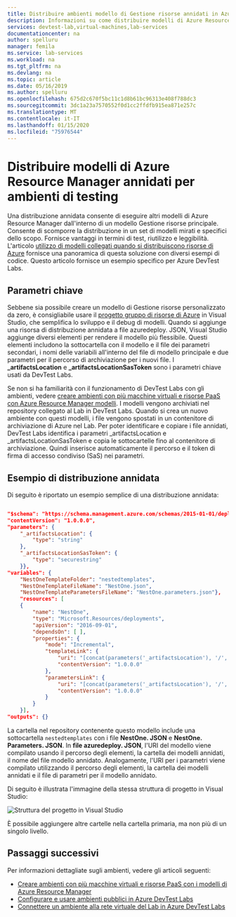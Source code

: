 ```yaml
---
title: Distribuire ambienti modello di Gestione risorse annidati in Azure DevTest Labs | Microsoft Docs
description: Informazioni su come distribuire modelli di Azure Resource Manager annidati per fornire ambienti con Azure DevTest Labs.
services: devtest-lab,virtual-machines,lab-services
documentationcenter: na
author: spelluru
manager: femila
ms.service: lab-services
ms.workload: na
ms.tgt_pltfrm: na
ms.devlang: na
ms.topic: article
ms.date: 05/16/2019
ms.author: spelluru
ms.openlocfilehash: 675d2c670f5bc11c1d8b61bc96313e408f788dc3
ms.sourcegitcommit: 3dc1a23a7570552f0d1cc2ffdfb915ea871e257c
ms.translationtype: MT
ms.contentlocale: it-IT
ms.lasthandoff: 01/15/2020
ms.locfileid: "75976544"
---
```

# <a name="deploy-nested-azure-resource-manager-templates-for-testing-environments"></a>Distribuire modelli di Azure Resource Manager annidati per ambienti di testing
Una distribuzione annidata consente di eseguire altri modelli di Azure Resource Manager dall'interno di un modello Gestione risorse principale. Consente di scomporre la distribuzione in un set di modelli mirati e specifici dello scopo. Fornisce vantaggi in termini di test, riutilizzo e leggibilità. L'articolo [utilizzo di modelli collegati quando si distribuiscono risorse di Azure](../azure-resource-manager/templates/linked-templates.md) fornisce una panoramica di questa soluzione con diversi esempi di codice. Questo articolo fornisce un esempio specifico per Azure DevTest Labs. 

## <a name="key-parameters"></a>Parametri chiave
Sebbene sia possibile creare un modello di Gestione risorse personalizzato da zero, è consigliabile usare il [progetto gruppo di risorse di Azure](../azure-resource-manager/templates/create-visual-studio-deployment-project.md) in Visual Studio, che semplifica lo sviluppo e il debug di modelli. Quando si aggiunge una risorsa di distribuzione annidata a file azuredeploy. JSON, Visual Studio aggiunge diversi elementi per rendere il modello più flessibile. Questi elementi includono la sottocartella con il modello e il file dei parametri secondari, i nomi delle variabili all'interno del file di modello principale e due parametri per il percorso di archiviazione per i nuovi file. I **_artifactsLocation** e **_artifactsLocationSasToken** sono i parametri chiave usati da DevTest Labs. 

Se non si ha familiarità con il funzionamento di DevTest Labs con gli ambienti, vedere [creare ambienti con più macchine virtuali e risorse PaaS con Azure Resource Manager modelli](devtest-lab-create-environment-from-arm.md). I modelli vengono archiviati nel repository collegato al Lab in DevTest Labs. Quando si crea un nuovo ambiente con questi modelli, i file vengono spostati in un contenitore di archiviazione di Azure nel Lab. Per poter identificare e copiare i file annidati, DevTest Labs identifica i parametri _artifactsLocation e _artifactsLocationSasToken e copia le sottocartelle fino al contenitore di archiviazione. Quindi inserisce automaticamente il percorso e il token di firma di accesso condiviso (SaS) nei parametri. 

## <a name="nested-deployment-example"></a>Esempio di distribuzione annidata
Di seguito è riportato un esempio semplice di una distribuzione annidata:

```json

"$schema": "https://schema.management.azure.com/schemas/2015-01-01/deploymentTemplate.json#",
"contentVersion": "1.0.0.0",
"parameters": {
    "_artifactsLocation": {
        "type": "string"
    },
    "_artifactsLocationSasToken": {
        "type": "securestring"
    }},
"variables": {
    "NestOneTemplateFolder": "nestedtemplates",
    "NestOneTemplateFileName": "NestOne.json",
    "NestOneTemplateParametersFileName": "NestOne.parameters.json"},
    "resources": [
    {
        "name": "NestOne",
        "type": "Microsoft.Resources/deployments",
        "apiVersion": "2016-09-01",
        "dependsOn": [ ],
        "properties": {
            "mode": "Incremental",
            "templateLink": {
                "uri": "[concat(parameters('_artifactsLocation'), '/', variables('NestOneTemplateFolder'), '/', variables('NestOneTemplateFileName'), parameters('_artifactsLocationSasToken'))]",
                "contentVersion": "1.0.0.0"
            },
            "parametersLink": {
                "uri": "[concat(parameters('_artifactsLocation'), '/', variables('NestOneTemplateFolder'), '/', variables('NestOneTemplateParametersFileName'), parameters('_artifactsLocationSasToken'))]",
                "contentVersion": "1.0.0.0"
            }
        }    
    }],
"outputs": {}
```

La cartella nel repository contenente questo modello include una sottocartella `nestedtemplates` con i file **NestOne. JSON** e **NestOne. Parameters. JSON**. In **file azuredeploy. JSON**, l'URI del modello viene compilato usando il percorso degli elementi, la cartella dei modelli annidati, il nome del file modello annidato. Analogamente, l'URI per i parametri viene compilato utilizzando il percorso degli elementi, la cartella dei modelli annidati e il file di parametri per il modello annidato. 

Di seguito è illustrata l'immagine della stessa struttura di progetto in Visual Studio: 

![Struttura del progetto in Visual Studio](./media/deploy-nested-template-environments/visual-studio-project-structure.png)

È possibile aggiungere altre cartelle nella cartella primaria, ma non più di un singolo livello. 

## <a name="next-steps"></a>Passaggi successivi
Per informazioni dettagliate sugli ambienti, vedere gli articoli seguenti: 

- [Creare ambienti con più macchine virtuali e risorse PaaS con i modelli di Azure Resource Manager](devtest-lab-create-environment-from-arm.md)
- [Configurare e usare ambienti pubblici in Azure DevTest Labs](devtest-lab-configure-use-public-environments.md)
- [Connettere un ambiente alla rete virtuale del Lab in Azure DevTest Labs](connect-environment-lab-virtual-network.md)